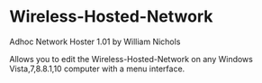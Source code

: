 # Wireless-Hosted-Network
Adhoc Network Hoster 1.01 by William Nichols

Allows you to edit the Wireless-Hosted-Network on any Windows Vista,7,8.8.1,10 computer with a menu interface.
